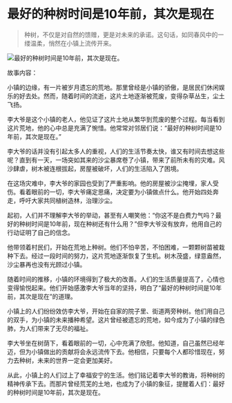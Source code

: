 # 最好的种树时间是10年前，其次是现在

> 种树，不仅是对自然的馈赠，更是对未来的承诺。这句话，如同春风中的一缕温柔，悄然在小镇上流传开来。

![最好的种树时间是10年前，其次是现在。](/images/880762fbca70441abffade8a238558da.jpg)


故事内容：

小镇的边缘，有一片被岁月遗忘的荒地。那里曾经是小镇的骄傲，是居民们休闲娱乐的好去处。然而，随着时间的流逝，这片土地逐渐被荒废，变得杂草丛生，尘土飞扬。

李大爷是这个小镇的老人，他见证了这片土地从繁华到荒废的整个过程。每当看到这片荒地，他的心中总是充满了惋惜。他常常对邻居们说：“最好的种树时间是10年前，其次是现在。”

李大爷的话并没有引起太多人的重视，人们的生活节奏太快，谁又有时间去想这些呢？直到有一天，一场突如其来的沙尘暴席卷了小镇，带来了前所未有的灾难。风沙肆虐，树木被连根拔起，房屋被破坏，人们的生活陷入了困境。

在这场灾难中，李大爷的家园也受到了严重影响。他的房屋被沙尘掩埋，家人受伤。看着眼前的一切，李大爷痛定思痛，决定要为小镇做点什么。他开始四处奔走，呼吁大家共同植树造林，治理沙尘。

起初，人们并不理解李大爷的举动，甚至有人嘲笑他：“你这不是白费力气吗？最好的种树时间是10年前，现在种树还有什么用？”但李大爷没有放弃，他用自己的行动证明了自己的信念。

他带领着村民们，开始在荒地上种树。他们不怕辛苦，不怕困难，一颗颗树苗被栽种下去。经过一段时间的努力，这片荒地逐渐恢复了生机。树木茂盛，绿意盎然，沙尘暴再也没有光顾过小镇。

随着时间的推移，小镇的环境得到了极大的改善。人们的生活质量提高了，心情也变得愉悦起来。他们开始感激李大爷当年的坚持，明白了“最好的种树时间是10年前，其次是现在”的道理。

小镇上的人们纷纷效仿李大爷，开始在自家的院子里、街道两旁种树。他们用自己的双手，为小镇的未来播种希望。这片曾经被遗忘的荒地，如今成为了小镇的绿色肺，为人们带来了无尽的福祉。

李大爷坐在树荫下，看着眼前的一切，心中充满了欣慰。他知道，自己虽然已经年迈，但为小镇做出的贡献将会永远流传下去。他相信，只要每个人都珍惜现在，努力去种树，未来的世界一定会更加美好。

从此，小镇上的人们过上了幸福安宁的生活。他们铭记着李大爷的教诲，将种树的精神传承下去。而那片曾经荒芜的土地，也成为了小镇的象征，提醒着人们：最好的种树时间是10年前，其次是现在。